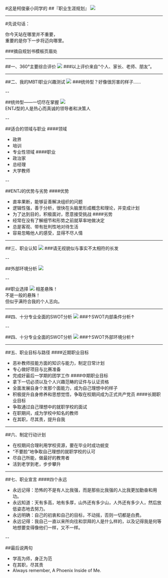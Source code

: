 #这是柯俊豪小同学的
##『职业生涯规划』
![](images/myself.jpg)

---

#先说句话：

你今天站在哪里并不重要，  
重要的是你下一步将迈向哪里。

###摘自规划书模板页眉处

---

##一、360°主要综合评价
![](images/pingjia.png)
###以上评价来自“个人、家长、老师、朋友”。

---

##二、我的MBTI职业兴趣测试
![](images/MBTI01.png)
###统帅型？好像很厉害的样子……

--

##统帅型——一切尽在掌握
![](images/MBTI02.jpg)  
ENTJ型的人是热心而真诚的领导者和决策人

--

##适合的领域与职业
####领域
* 政界
* 培训
* 专业性领域
####职业
* 政治家
* 总经理
* 大学教师

--

##ENTJ的优势与劣势
####优势
* 直率果断，能够妥善解决组织的问题
* 逻辑性强，善于分析，很快在头脑里形成概念和理论，并变成计划
* 为了达到目的，积极面对，愿意接受挑战
####劣势
* 经常在没有了解细节和形势之前就草率地做决定
* 总是客观、带有批判性地对待生活
* 容易忽略他人的感受，显得不尽人情

---

##三、职业认知
![](images/renzhi.jpg)
###请无视貌似与事实不太相符的长发

--

##外部环境分析
![](images/waibufenxi.png)

--

##职业选择
![](images/zhiyexuanze.png)
相差悬殊！  
不是一般的悬殊！  
但似乎满符合我的个人志向。

---

##四、十分专业全面的SWOT分析
![](images/swot01.png)
###↑SWOT内部条件分析↑

--

##四、十分专业全面的SWOT分析
![](images/swot02.png)
###↑SWOT外部环境分析↑

---

##五、职业目标与路径
####近期职业目标
* 恶补教师技能方面的知识与能力，制定日常计划
* 专心做好项目与比赛准备
* 完成好最后一学期的团学工作
####中期职业目标
* 拿下一切必须以及个人兴趣范畴的证件与认证资格
* 全面发展自身个发那个面能力，成为自己理想中的样子
* 积极提升自身修养和思想觉悟，争取在校期间成为正式共产党员
####长期职业目标
* 争取通过自己理想中的就职学校的面试
* 在职期间，成为学校中知名的教师
* 在其职，尽其责，提升自我

---

##六、制定行动计划
* 在校期间合理利用学校资源，要在毕业时成功蜕变
* “不要脸”地争取自己理想的就职学校的认可
* 尽自己所能，做最好的教育者
* 活到老学到老，步步攀升

---

##七、职业宣言
####四个永远
* 永远记得：恐怖的不是有人比我强，而是那些比我强的人比我更加勤奋和用功。
* 永远知道：天有多高，地有多厚，山外还有多少山，人外还有多少人，然后放低姿态地去努力。
* 永远明确：自己的初衷和自己的目标，不动摇，否则一切都是白费。
* 永远记得：我自己一直以来所向往和崇拜的人是什么样的，以及记得我是何等地想要变得像他们一样，又不一样。

--

##最后说两句
* 学高为师，身正为范
* 在其职，尽其责
* Always remember, A Phoenix Inside of Me.